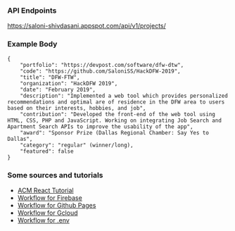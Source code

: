 ### API Endpoints

https://saloni-shivdasani.appspot.com/api/v1/projects/

### Example Body

```
{
    "portfolio": "https://devpost.com/software/dfw-dtw",
    "code": "https://github.com/SaloniSS/HackDFW-2019",
    "title": "DFW-FTW",
    "organization": "HackDFW 2019",
    "date": "February 2019",
    "description": "Implemented a web tool which provides personalized recommendations and optimal are of residence in the DFW area to users based on their interests, hobbies, and job",
    "contribution": "Developed the front-end of the web tool using HTML, CSS, PHP and JavaScript. Working on integrating Job Search and Apartment Search APIs to improve the usability of the app",
    "award": "Sponsor Prize (Dallas Regional Chamber: Say Yes to Dallas",
    "category": "regular" (winner/long),
    "featured": false
}
```

### Some sources and tutorials

- [ACM React Tutorial](https://tinyurl.com/reactutd)
- [Workflow for Firebase](https://github.com/marketplace/actions/github-action-for-firebase)
- [Workflow for Github Pages](https://cmichel.io/create-react-app-github-actions/)
- [Workflow for Gcloud](https://github.com/GoogleCloudPlatform/github-actions/tree/master/setup-gcloud)
- [Workflow for .env](https://github.com/SpicyPizza/create-envfile)
